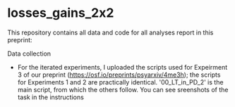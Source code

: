 # losses_gains_2x2

This repository contains all data and code for all analyses report in this preprint:


Data collection
- For the iterated experiments, I uploaded the scripts used for Expeirment 3 of our preprint (https://osf.io/preprints/psyarxiv/4me3h); the scripts for Experiments 1 and 2 are practically identical. '00_LT_in_PD_2' is the main script, from which the others follow. You can see sreenshots of the task in the instructions


